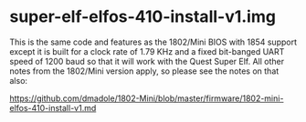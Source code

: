 # super-elf-elfos-410-install-v1.img

This is the same code and features as the 1802/Mini BIOS with 1854 support except it is built for a clock rate of 1.79 KHz and a fixed bit-banged UART speed of 1200 baud so that it will work with the Quest Super Elf. All other notes from the 1802/Mini version apply, so please see the notes on that also:

https://github.com/dmadole/1802-Mini/blob/master/firmware/1802-mini-elfos-410-install-v1.md
